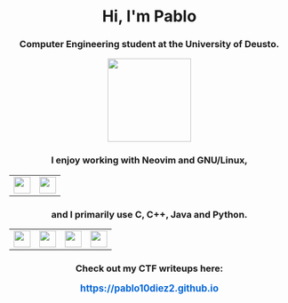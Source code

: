 <h1 align="center">Hi, I'm Pablo</h1>

<h3 align="center"><strong>Computer Engineering student at the University of Deusto.</strong></h3>

<div align="center">
  <img src="https://github.com/pablo10diez2/pablo10diez2/blob/main/Izhikevich_-_Low_Resolution-ezgif.com-optimize.gif?raw=true" width="150" />
</div>

<h3 align="center">I enjoy working with Neovim and GNU/Linux,</h3>
<table align="center">
  <tr>
    <td><img src="https://upload.wikimedia.org/wikipedia/commons/thumb/9/9f/Vimlogo.svg/1024px-Vimlogo.svg.png" width="30" /></td>
    <td><img src="https://upload.wikimedia.org/wikipedia/commons/thumb/3/35/Tux.svg/800px-Tux.svg.png" width="30" /></td>
  </tr>
</table>

<h3 align="center">and I primarily use C, C++, Java and Python.</h3>
<table align="center">
  <tr>
    <td><img src="https://upload.wikimedia.org/wikipedia/commons/1/18/C_Programming_Language.svg" width="30" /></td>
    <td><img src="https://upload.wikimedia.org/wikipedia/commons/thumb/1/18/ISO_C%2B%2B_Logo.svg/800px-ISO_C%2B%2B_Logo.svg.png" width="30" /></td>
    <td><img src="https://upload.wikimedia.org/wikipedia/en/thumb/3/30/Java_programming_language_logo.svg/800px-Java_programming_language_logo.svg.png" width="30" /></td>
    <td><img src="https://upload.wikimedia.org/wikipedia/commons/c/c3/Python-logo-notext.svg" width="30" /></td>
  </tr>
</table>

<h3 align="center">Check out my CTF writeups here:</h3>

<div align="center" style="margin-bottom: 20px;">
  <a href="https://pablo10diez2.github.io/webPablo/" target="_blank" rel="noopener noreferrer" style="font-size: 1.2em; font-weight: bold; text-decoration: none; color: #0366d6;">
    https://pablo10diez2.github.io
  </a>
</div>
